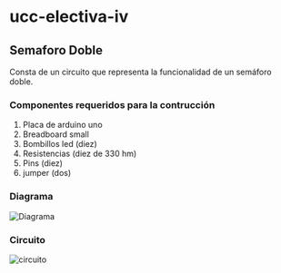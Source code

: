 # ucc-electiva-iv
## Semaforo Doble
Consta de un circuito  que representa la funcionalidad de un semáforo doble.
### Componentes requeridos para la contrucción 
1. Placa de arduino uno
2. Breadboard small
3. Bombillos led (diez)
4. Resistencias (diez de 330 hm)
5. Pins (diez)
6. jumper (dos)
### Diagrama
![Diagrama](../semaforoDoble/imgDiagramaSemaforoDoble.png)
### Circuito
![circuito](../semaforoDoble/imgCircuitoSemaforoDoble.png)
